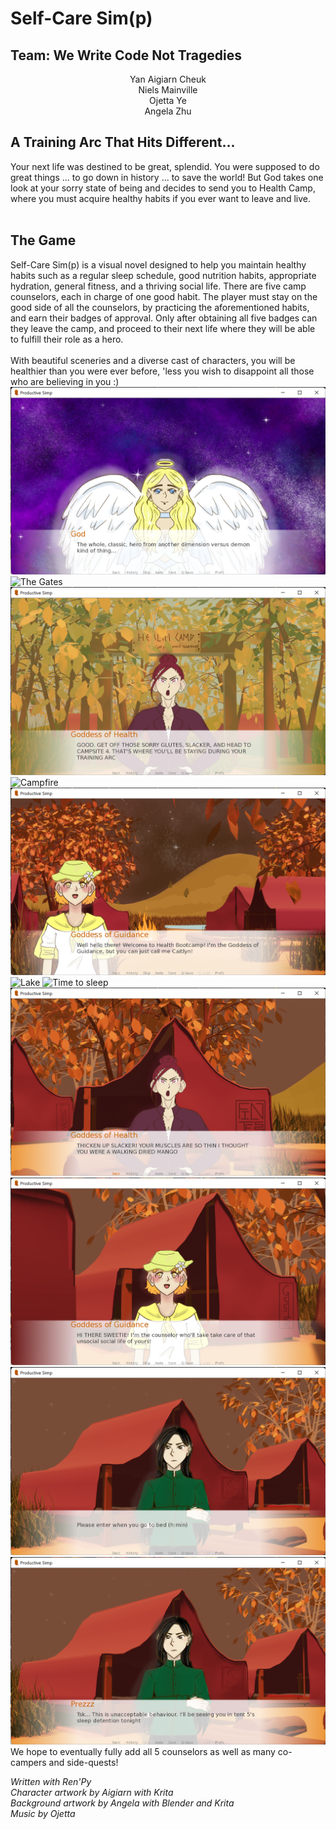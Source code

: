 # Self-Care Sim(p)
## Team: We Write Code Not Tragedies <br/> 
<p align=center> 
Yan Aigiarn Cheuk <br/> 
Niels Mainville <br/>
Ojetta Ye <br/> 
Angela Zhu <br/> 
</p> 

## A Training Arc That Hits Different...
Your next life was destined to be great, splendid. You were supposed to do great things ... to go down in history ... to save the world! But God takes one look at your sorry state of being and decides to send you to Health Camp, where you must acquire healthy habits if you ever want to leave and live.  </br> </br>
## The Game 
Self-Care Sim(p) is a visual novel designed to help you maintain healthy habits such as a regular sleep schedule, good nutrition habits, appropriate hydration, general fitness, and a thriving social life. There are five camp counselors, each in charge of one good habit. The player must stay on the good side of all the counselors, by practicing the aforementioned habits, and earn their badges of approval. Only after obtaining all five badges can they leave the camp, and proceed to their next life where they will be able to fulfill their role as a hero. 
</br> </br> 
With beautiful sceneries and a diverse cast of characters, you will be healthier than you were ever before, 'less you wish to disappoint all those who are believing in you :) 
![God's Solution](Documentation/God3.png) 
![The Gates](Documentation/Gates.png) 
![The Goddess of Health](Documentation/GodHealth.png) 
![Campfire](Documentation/Campfire.png)
![The Counselor](Documentation/Guide.png)
![Lake](Documentation/Lake.png) 
![Time to sleep](Documentation/go_sleep.png) 
![Fitness](Documentation/Fitness.png)
![Social](Documentation/Social.png)
![Enter your bedtime](Documentation/EnterBed.png)
![Sleep Detention?](Documentation/SleepTent.png)
</br>
We hope to eventually fully add all 5 counselors as well as many co-campers and side-quests! 

*Written with Ren'Py*  
*Character artwork by Aigiarn with Krita </br>*
*Background artwork by Angela with Blender and Krita </br>* 
*Music by Ojetta* 

